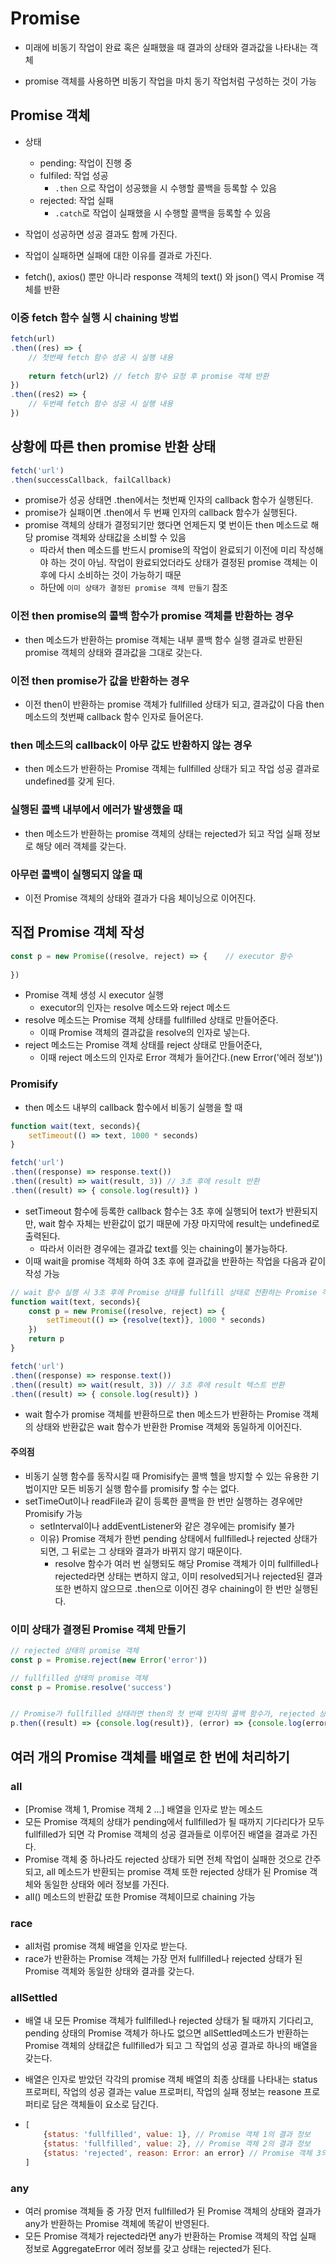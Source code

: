 # Promise

- 미래에 비동기 작업이 완료 혹은 실패했을 때 결과의 상태와 결과값을 나타내는 객체

- promise 객체를 사용하면 비동기 작업을 마치 동기 작업처럼 구성하는 것이 가능



## Promise 객체

- 상태
  - pending: 작업이 진행 중
  - fulfiled: 작업 성공
    - `.then` 으로 작업이 성공했을 시 수행할 콜백을 등록할 수 있음
  - rejected: 작업 실패
    - `.catch`로 작업이 실패했을 시 수행할 콜백을 등록할 수 있음

- 작업이 성공하면 성공 결과도 함께 가진다.
- 작업이 실패하면 실패에 대한 이유를 결과로 가진다.

- fetch(), axios() 뿐만 아니라 response 객체의 text() 와 json() 역시 Promise 객체를 반환



### 이중 fetch 함수 실행 시 chaining 방법

```js
fetch(url)
.then((res) => {
	// 첫번째 fetch 함수 성공 시 실행 내용
	
	return fetch(url2) // fetch 함수 요청 후 promise 객체 반환
})
.then((res2) => {
	// 두번째 fetch 함수 성공 시 실행 내용
})
```



## 상황에 따른 then promise 반환 상태

```js
fetch('url')
.then(successCallback, failCallback)
```

- promise가 성공 상태면 .then에서는 첫번째 인자의 callback 함수가 실행된다.
- promise가 실패이면 .then에서 두 번째 인자의 callback 함수가 실행된다.
- promise 객체의 상태가 결정되기만 했다면 언제든지 몇 번이든 then 메소드로 해당 promise 객체와 상태값을 소비할 수 있음
  - 따라서 then 메소드를 반드시 promise의 작업이 완료되기 이전에 미리 작성해야 하는 것이 아님. 작업이 완료되었더라도 상태가 결정된 promise 객체는 이후에 다시 소비하는 것이 가능하기 때문
  - 하단에 `이미 상태가 결정된 promise 객체 만들기` 참조




### 이전 then promise의 콜백 함수가 promise 객체를 반환하는 경우

- then 메소드가 반환하는 promise 객체는 내부 콜백 함수 실행 결과로 반환된 promise 객체의 상태와 결과값을 그대로 갖는다.



### 이전 then promise가 값을 반환하는 경우

- 이전 then이 반환하는 promise 객체가 fullfilled 상태가 되고,  결과값이 다음 then 메소드의 첫번째 callback 함수 인자로 들어온다.



### then 메소드의 callback이 아무 값도 반환하지 않는 경우

- then 메소드가 반환하는 Promise 객체는 fullfilled 상태가 되고 작업 성공 결과로 undefined를 갖게 된다.



### 실행된 콜백 내부에서 에러가 발생했을 때

- then 메소드가 반환하는 promise 객체의 상태는 rejected가 되고 작업 실패 정보로 해당 에러 객체를 갖는다.



### 아무런 콜백이 실행되지 않을 때

- 이전 Promise 객체의 상태와 결과가 다음 체이닝으로 이어진다.





## 직접 Promise 객체 작성

```js
const p = new Promise((resolve, reject) => {	// executor 함수
    
})
```

- Promise 객체 생성 시 executor 실행
  - executor의 인자는 resolve 메소드와 reject 메소드
- resolve 메소드는 Promise 객체 상태를 fullfilled 상태로 만들어준다.
  - 이때 Promise 객체의 결과값을 resolve의 인자로 넣는다.
- reject 메소드는 Promise 객체 상태를 reject 상태로 만들어준다,
  - 이때 reject 메소드의 인자로 Error 객체가 들어간다.(new Error('에러 정보'))



### Promisify

- then 메소드 내부의 callback 함수에서 비동기 실행을 할 때

```js
function wait(text, seconds){
    setTimeout(() => text, 1000 * seconds)
}

fetch('url')
.then((response) => response.text())
.then((result) => wait(result, 3)) // 3초 후에 result 반환
.then((result) => { console.log(result)} )
```

- setTimeout 함수에 등록한 callback 함수는 3초 후에 실행되어 text가 반환되지만, wait 함수 자체는 반환값이 없기 때문에 가장 마지막에 result는 undefined로 출력된다.
  - 따라서 이러한 경우에는 결과값 text를 잇는 chaining이 불가능하다.
- 이때 wait을 promise 객체화 하여 3초 후에 결과값을 반환하는 작업을 다음과 같이 작성 가능

```js
// wait 함수 실행 시 3초 후에 Promise 상태를 fullfill 상태로 전환하는 Promise 객체를 반환  
function wait(text, seconds){
    const p = new Promise((resolve, reject) => {
	    setTimeout(() => {resolve(text)}, 1000 * seconds)    
    })
    return p
}

fetch('url')
.then((response) => response.text())
.then((result) => wait(result, 3)) // 3초 후에 result 텍스트 반환
.then((result) => { console.log(result)} )
```

- wait 함수가 promise 객체를 반환하므로 then 메소드가 반환하는 Promise 객체의 상태와 반환값은 wait 함수가 반환한 Promise 객체와 동일하게 이어진다.

#### 주의점

- 비동기 실행 함수를 동작시킬 때 Promisify는 콜백 헬을 방지할 수 있는 유용한 기법이지만 모든 비동기 실행 함수를 promisify 할 수는 없다.
- setTimeOut이나 readFile과  같이 등록한 콜백을 한 번만 실행하는 경우에만 Promisify 가능
  - setInterval이나 addEventListener와 같은 경우에는 promisify 불가
  - 이유) Promise 객체가 한번 pending 상태에서 fullfilled나 rejected 상태가 되면, 그 뒤로는 그 상태와 결과가 바뀌지 않기 때문이다.
    - resolve 함수가 여러 번 실행되도 해당 Promise 객체가 이미 fullfilled나 rejected라면 상태는 변하지 않고, 이미 resolved되거나 rejected된 결과 또한 변하지 않으므로 .then으로 이어진 경우 chaining이 한 번만 실행된다.





### 이미 상태가 결졍된 Promise 객체 만들기

```js
// rejected 상태의 promise 객체
const p = Promise.reject(new Error('error'))

// fullfilled 상태의 promise 객체
const p = Promise.resolve('success')


// Promise가 fullfilled 상태라면 then의 첫 번째 인자의 콜백 함수가, rejected 상태라면 두 번째 인자의 콜백 함수가 실행된다.
p.then((result) => {console.log(result)}, (error) => {console.log(error)})
```



## 여러 개의 Promise 객체를 배열로 한 번에 처리하기

### all

- [Promise 객체 1, Promise 객체 2 ...] 배열을 인자로 받는 메소드
- 모든 Promise 객체의 상태가 pending에서 fullfilled가 될 때까지 기다리다가 모두 fullfilled가 되면 각 Promise 객체의 성공 결과들로 이루어진 배열을 결과로 가진다.
- Promise 객체 중 하나라도 rejected 상태가 되면 전체 작업이 실패한 것으로 간주되고, all 메소드가 반환되는 promise 객체 또한 rejected 상태가 된 Promise 객체와 동일한 상태와 에러 정보를 가진다.
- all() 메소드의 반환값 또한 Promise 객체이므로 chaining 가능



### race

- all처럼 promise 객체 배열을 인자로 받는다.
- race가 반환하는 Promise 객체는 가장 먼저 fullfilled나 rejected 상태가 된 Promise 객체와 동일한 상태와 결과를 갖는다.



### allSettled 

- 배열 내 모든 Promise 객체가 fullfilled나 rejected 상태가 될 때까지 기다리고, pending 상태의 Promise 객체가 하나도 없으면 allSettled메소드가 반환하는 Promise 객체의 상태값은 fullfilled가 되고 그 작업의 성공 결과로 하나의 배열을 갖는다.

- 배열은 인자로 받았던 각각의 promise 객체 배열의 최종 상태를 나타내는 status 프로퍼티, 작업의 성공 결과는 value 프로퍼티, 작업의 실패 정보는 reasone 프로퍼티로 담은 객체들이 요소로 담긴다.

- ```js
  [
      {status: 'fullfilled', value: 1}, // Promise 객체 1의 결과 정보
      {status: 'fullfilled', value: 2}, // Promise 객체 2의 결과 정보
      {status: 'rejected', reason: Error: an error} // Promise 객체 3의 결과 정보
  ]
  ```



### any

- 여러 promise 객체들 중 가장 먼저 fullfilled가 된 Promise 객체의 상태와 결과가 any가 반환하는 Promise 객체에 똑같이 반영된다.
- 모든 Promise 객체가 rejected라면 any가 반환하는 Promise 객체의 작업 실패 정보로 AggregateError 에러 정보를 갖고 상태는 rejected가 된다.